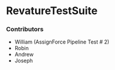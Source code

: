 # RevatureTestSuite
### Contributors

* William (AssignForce Pipeline Test # 2)
* Robin
* Andrew
* Joseph